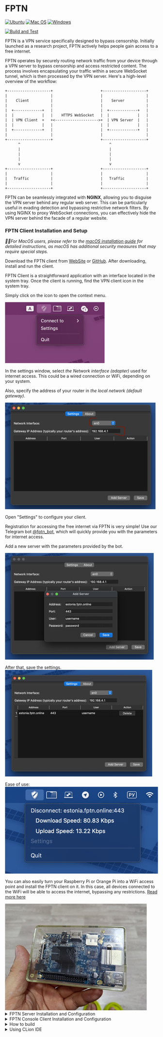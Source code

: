#  FPTN

[![Ubuntu](https://img.shields.io/badge/Ubuntu-E95420?style=for-the-badge\&logo=ubuntu\&logoColor=white)](https://github.com/batchar2/fptn/releases)
[![Mac OS](https://img.shields.io/badge/mac%20os-000000?style=for-the-badge\&logo=macos\&logoColor=F0F0F0)](https://github.com/batchar2/fptn/releases)
[![Windows](https://img.shields.io/badge/Windows-0078D6?style=for-the-badge\&logo=windows\&logoColor=white)](https://github.com/batchar2/fptn/releases)


[![Build and Test](https://github.com/batchar2/fptn/actions/workflows/main.yml/badge.svg)](https://github.com/batchar2/fptn/actions/workflows/main.yml)


FPTN is a VPN service specifically designed to bypass censorship.
Initially launched as a research project, FPTN actively helps people gain access to a free internet.


FPTN operates by securely routing network traffic from your device through a VPN server to bypass censorship and access restricted content. 
The process involves encapsulating your traffic within a secure WebSocket tunnel, which is then processed by the VPN server. Here's a high-level overview of the workflow:

```
+--------------------+                      +--------------------+
|                    |                      |                    |
|    Client          |                      |    Server          |
|                    |                      |                    |
|  +-------------+   |                      |  +-------------+   |
|  |             |   |    HTTPS WebSocket   |  |             |   |
|  | VPN Client  +   +<-------------------->+  | VPN Server  |   |
|  |             |   |                      |  |             |   |
|  +-------------+   |                      |  +-------------+   |
|                    |                      |                    |
+--------------------+                      +--------------------+
      ^                                         ^
      |                                         |
      |                                         |
      |                                         |
      v                                         v
+--------------------+                      +--------------------+
|                    |                      |                    |
|   Traffic          |                      |   Traffic          |
|                    |                      |                    |
+--------------------+                      +--------------------+
```

FPTN can be seamlessly integrated with **NGINX**, allowing you to disguise the VPN server behind any regular web server. This can be particularly useful in evading detection and bypassing restrictive network filters. By using NGINX to proxy WebSocket connections, you can effectively hide the VPN server behind the facade of a regular website.




### FPTN Client Installation and Setup

*🍏🍎For MacOS users, please refer to the [macOS installation guide](docs/macos/README.md) for detailed instructions, as macOS has additional security measures that may require special steps.*

Download the FPTN client from [WebSite](http://batchar2.github.io/fptn/) or [GitHub](https://github.com/batchar2/fptn/releases). After downloading, install and run the client.

FPTN Client is a straightforward application with an interface located in the system tray.
Once the client is running, find the VPN client icon in the system tray.

Simply click on the icon to open the context menu.

<img style="max-height: 200px" class="img-center" src="docs/images/client.png" alt="Application"/>


In the settings window, select *the Network interface (adapter)* used for internet access. 
This could be a wired connection or WiFi, depending on your system.
                        
Also, specify the address of your router in *the local network (default gateway)*.

<img style="max-height: 350px" src="docs/images/settings-1.png" alt="Settings"/>

Open "Settings" to configure your client.

Registration for accessing the free internet via FPTN is very simple!
Use our Telegram bot [@fptn_bot](https://t.me/fptn_bot),
which will quickly provide you with the parameters for internet access.
                        
Add a new server with the parameters provided by the bot.

<img style="max-height: 350px" src="docs/images/settings-2.png" alt="Settings"/>
                       

After that, save the settings.
<img style="max-height: 350px" src="docs/images/settings-3.png" alt="Settings"/>
                       
Ease of use:
<img style="max-height: 350px" class="img-center" src="docs/images/running-client.png" alt="Settings"/>

You can also easily turn your Raspberry Pi or Orange Pi into a WiFi access point and install the FPTN client on it.
In this case, all devices connected to the WiFi will be able to access the internet, bypassing any restrictions.
[Read more here](https://github.com/batchar2/fptn/blob/master/deploy/linux/wifi/README.md)


<img style="max-height: 350px" src="docs/images/orangepi.jpg" alt="Settings"/>







<details>
  <summary>FPTN Server Installation and Configuration</summary>

##### Step 1: Download FPTN from GitHub
Download the FPTN server DEB package for your architecture (x86_64 or arm64) from [GitHub](https://github.com/batchar2/fptn/releases).

##### Step 2: Install the DEB Package

To install the FPTN server DEB package, consider your processor architecture (ADM or ARM). Run the following command in the terminal:

```bash
sudo apt install -f /path/to/fptn-server.deb 
```

##### Step 3: Generate sertificate

Navigate to the /etc/fptn/ directory:
```bash
cd /etc/fptn/
```

Generate the required keys using OpenSSL:

```bash
openssl genrsa -out server.key 2048
openssl req -new -x509 -key server.key -out server.crt -days 365
openssl rsa -in server.key -pubout -out server.pub
```

##### Step 4: Configure the Server

Open the server configuration file /etc/fptn/server.conf and set it up as follows:

```bash
# Configuration for fptn server

OUT_NETWORK_INTERFACE=eth0

# KEYS
SERVER_KEY=server.key
SERVER_CRT=server.crt
SERVER_PUB=server.pub

PORT=443
TUN_INTERFACE_NAME=fptn0

LOG_FILE=/var/log/fptn-server.log
```

Configuration File Fields
- `OUT_NETWORK_INTERFACE` Specifies the network interface that the server will use for outgoing traffic (e.g., eth0 for Ethernet). Ensure this is set to the correct network interface on your system.
- `SERVER_KEY` The filename of the private key for the server. This key is used for encrypting and signing communications.
- `SERVER_CRT` The filename of the server's SSL certificate. This certificate is used to establish a secure connection between the server and clients.
- `SERVER_PUB` The filename of the public key derived from the private key. This is used by clients to verify the server's identity.
- `PORT` The port number on which the server will listen for incoming connections (e.g., 443). Ensure this port is open and not in use by other services.
- `TUN_INTERFACE_NAME` The name of the virtual network interface used by the VPN (e.g., fptn0). This interface is used for tunneling VPN traffic.
- `LOG_FILE` The path to the log file where server logs will be written (e.g., /var/log/fptn-server.log). This file is useful for troubleshooting and monitoring server activity.

##### Step 5: Add User

Before restarting the server, add a user with bandwidth limits. Use the following command:

```bash
sudo fptn-passwd --add-user user10 --bandwidth 30
```

This command adds a user named user10 and sets a bandwidth limit of 30 MB for this user.

##### Step 7: Start the Server

To start the server, use the following command:
```bash
sudo systemctl start fptn-server
```

Check the server status with:
```bash

sudo systemctl status fptn-server
```

##### Step 8: DNS

To configure a `DNS server` using `dnsmasq`, follow these steps:

1. Install dnsmasq

Install the dnsmasq package using the following command:


```bash
sudo apt update
sudo apt install dnsmasq
```


<details>
<summary>Additional Settings for Ubuntu 24.04</summary>

If you are using Ubuntu 24.04, follow these additional steps:

Open the file `/etc/systemd/resolved.conf`


Find the DNSStubListener parameter, uncomment it, and change the value to no:

```bash
DNSStubListener=no
``` 

Restart the systemd-resolved service:

```bash
sudo systemctl restart systemd-resolved
```

</details>


2. Configure dnsmasq

Open the dnsmasq configuration file `/etc/dnsmasq.conf`

Add or modify the following line to set up DNS forwarding to Google's public DNS server:

```bash
server=8.8.8.8
```

3. Restart dnsmasq

Apply the changes by restarting the dnsmasq service:


```
sudo systemctl restart dnsmasq
```

4. Verify the Configuration

Check the status of dnsmasq to ensure it is running correctly:

```
sudo systemctl status dnsmasq
```

You can also test DNS resolution to confirm that the server is working:

```
dig @127.0.0.1 google.com
```


##### Step 9. Telegram and Grafana

Please follow the instructions for setting up both the [Telegram bot](sysadmin-tools/telegram-bot/README.md) and [Grafana](sysadmin-tools/grafana/README.md).
With these tools, you can run your own bot and monitoring system.

<img src="sysadmin-tools/grafana/images/grafana-1.jpg" alt="Grafana"/>


</details>

<details>
  <summary>FPTN Console Client Installation and Configuration</summary>  

### Step 1. Download the FPTN client-cli from [GitHub](https://github.com/batchar2/fptn/releases)

Download the FPTN client DEB package for your architecture (x86_64 or arm64) from [GitHub](https://github.com/batchar2/fptn/releases).


##### Step 2: Install the DEB Package

To install the FPTN client DEB package, run the following command in the terminal:
```bash
sudo apt install -f /path/to/fptn-client-cli.deb 
```

##### Step 3. Run in Command Line
Using the user credentials created in the previous step, try to connect via the command line:

```bash
fptn-client-cli  --vpn-server-ip=<server-ip> --vpn-server-port=443 --out-network-interface=<network-interface-e.g.-eth0> --username=<username> --password=<password>
```

Replace `<server-ip>`, `<network-interface-e.g.-eth0>`, `<username>`, and `<password>` with your specific values.

*In some situations, you may need to specify your network gateway IP (e.g., router IP) using the `--gateway-ip` option when the client cannot automatically detect it.*

##### Step 4 (Optional): Configure the Client

You can run fptn-client as a systemd service. To do this, open the client configuration file at `/etc/fptn-client/client.conf` and set it up as follows:

```bash
# Configuration for fptn client
USERNAME=
PASSWORD=
NETWORK_INTERFACE=
VPN_SERVER_IP=
VPN_SERVER_PORT=443
GATEWAY_IP=
```

Configuration File Fields:
- `USERNAME` The username for authentication with the VPN server.
- `PASSWORD` The password associated with the username for VPN authentication.
NETWORK_INTERFACE The network interface on the client device to be used for VPN connections (e.g., eth0 or wlan0).
- `VPN_SERVER_IP` The IP address of the VPN server to connect to.
- `VPN_SERVER_PORT` The port number for the VPN server connection (default is 443).
- `GATEWAY_IP` The IP address of the gateway for the VPN connection (your router's address)

##### Step 4: Start the Client Service

To start the FPTN client service, use the following command:
```bash
sudo systemctl start fptn-client
```

Check the client service status with:

```bash
sudo systemctl status fptn-client
```

Logs for the client service will be written to the system journal. You can view logs with:
```bash
journalctl -u fptn-client
```

</details>




  
<details>
  <summary>How to build</summary>
1. Install Conan (version 2.3.2):

```
pip install conan==2.3.2
sudo apt install gcc g++ cmake pkg-config
```

  

2. Detect and configure Conan profile:

```
conan profile detect --force
```

  
3. Install dependencies, build and install:


Console version

```bash
git submodule update --init --recursive 
conan install . --output-folder=build --build=missing  -s compiler.cppstd=17 --settings build_type=Release
cd build
# only linux & macos
cmake .. -DCMAKE_TOOLCHAIN_FILE=conan_toolchain.cmake -DCMAKE_BUILD_TYPE=Release
# only windows 
cmake .. -G "Visual Studio 17 2022" -DCMAKE_TOOLCHAIN_FILE="conan_toolchain.cmake" -DCMAKE_BUILD_TYPE=Release
cmake --build . --config Release
ctest
# to install in system
make install
```

Or GUI version



<details>
  <summary>For build on Ubuntu, install the following packages:</summary>

```bash
sudo apt-get update
sudo apt-get install -y libx11-dev libx11-xcb-dev libfontenc-dev libice-dev libsm-dev libxau-dev libxaw7-dev \
libxcomposite-dev libxcursor-dev libxdamage-dev libxfixes-dev libxi-dev libxinerama-dev libxkbfile-dev \
libxmuu-dev libxrandr-dev libxrender-dev libxres-dev libxss-dev libxtst-dev libxv-dev libxxf86vm-dev \
libxcb-glx0-dev libxcb-render0-dev libxcb-render-util0-dev libxcb-xkb-dev libxcb-icccm4-dev libxcb-image0-dev \
libxcb-keysyms1-dev libxcb-randr0-dev libxcb-shape0-dev libxcb-sync-dev libxcb-xfixes0-dev libxcb-xinerama0-dev \
libxcb-dri3-dev uuid-dev libxcb-cursor-dev libxcb-dri2-0-dev libxcb-dri3-dev libxcb-present-dev libxcb-composite0-dev \
libxcb-ewmh-dev libxcb-res0-dev libxcb-util-dev pkg-config libgl-dev libgl1-mesa-dev
```

</details>

```bash
git submodule update --init --recursive

# Need a manual installation list of dependencies for Ubuntu.
conan install . --output-folder=build --build=missing  -s compiler.cppstd=17 -o with_gui_client=True --settings build_type=Release

cd build
# only linux & macos
cmake .. -DCMAKE_TOOLCHAIN_FILE=conan_toolchain.cmake -DCMAKE_BUILD_TYPE=Release
# only windows 
cmake .. -G "Visual Studio 17 2022" -DCMAKE_TOOLCHAIN_FILE="conan_toolchain.cmake" -DCMAKE_BUILD_TYPE=Release
cmake --build . --config Release
ctest
# to install in system
make install
```

After that you can build deb (only on ubuntu)

```bash
cmake --build . --config Release --target build-deb
# or with UI
cmake --build . --config Release --target build-deb-gui
```

or build MacOS installer

```bash
cmake --build . --config Release --target build-pkg
```

or build Windows installer

```bash
cmake --build . --config Release --target build-installer
```

</details>

<details>
  <summary>Using CLion IDE</summary>
  
Run the following command in the project folder:

```
conan install . --output-folder=cmake-build-debug --build=missing -s compiler.cppstd=17 -o with_gui_client=True --settings build_type=Debug
```

Open the project in CLion. After opening the project, the "Open Project Wizard" will appear automatically. You need to add the following CMake option:

```
-DCMAKE_TOOLCHAIN_FILE=conan_toolchain.cmake
```

</details>
